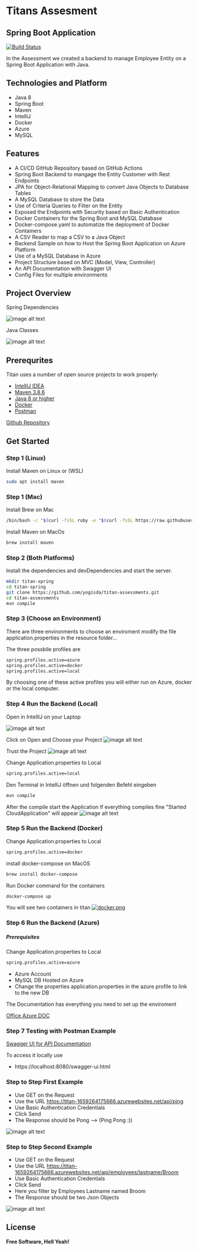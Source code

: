 # Titans Assesment
## Spring Boot Application

[![Build Status](https://travis-ci.org/joemccann/dillinger.svg?branch=master)](https://travis-ci.org/joemccann/dillinger)

In the Assessment we created a backend to manage Employee Entity on a Spring Boot Application with Java.

## Technologies and Platform

- Java 8
- Spring Boot
- Maven
- IntelliJ
- Docker
- Azure
- MySQL

## Features

- A CI/CD GitHub Repository based on GitHub Actions
- Spring Boot Backend to mangage the Entity Customer with Rest Endpoints
- JPA for Object-Relational Mapping to convert Java Objects to Database Tables
- A MySQL Database to store the Data
- Use of Criteria Queries to Filter on the Entity
- Exposed the Endpoints with Security based on Basic Authentication
- Docker Containers for the Spring Boot and MySQL Database
- Docker-compose.yaml to automatize the deployment of Docker Containers
- A CSV Reader to map a CSV to a Java Object
- Backend Sample on how to Host the Spring Boot Application on Azure Platform
- Use of a MySQL Database in Azure
- Project Structure based on MVC (Model, View, Controller)
- An API Documentation with Swagger UI
- Config Files for multiple environments

## Project Overview

Spring Dependencies

![image alt text](https://i.ibb.co/7vS9b0s/Titan-Spring-Dependecies.png)

Java Classes


![image alt text](https://i.ibb.co/7nx8dfc/Titan-Java-Classes.png)


## Prerequrites

Titan uses a number of open source projects to work properly:

- [IntellIJ IDEA](https://www.jetbrains.com/de-de/idea/)
- [Maven 3.8.6](https://maven.apache.org/)
- [Java 8 or higher](https://www.java.com/de/)
- [Docker](https://www.docker.com/)
- [Postman](https://www.postman.com/)


[Github Repository](https://github.com/yogisda/titan-assessments)
## Get Started

### Step 1 (Linux)

Install Maven on Linux or (WSL)

```sh
sudo apt install maven
```
### Step 1 (Mac)
Install Brew on Mac
```sh
/bin/bash -c "$(curl -fsSL ruby -e "$(curl -fsSL https://raw.githubusercontent.com/Homebrew/install/master/install)"
```

Install Maven on MacOs
```sh
brew install maven
```
### Step 2 (Both Platforms)
Install the dependencies and devDependencies and start the server.

```sh
mkdir titan-spring
cd titan-spring
git clone https://github.com/yogisda/titan-assessments.git
cd titan-assessments
mvn compile
```
### Step 3 (Choose an Environment)

There are three environments
to choose an enviroment modify the file application.properties in the resource folder...

The three possbile profiles are

```sh
spring.profiles.active=azure
spring.profiles.active=docker
spring.profiles.active=local
```

By choosing one of these active profiles you will either run on Azure, docker or the local computer.

### Step 4 Run the Backend (Local)

Open in IntellIJ on your Laptop


![image alt text](https://i.ibb.co/Dzy9xhP/image002.jpg)

Click on Open and Choose your Project
![image alt text](https://i.ibb.co/tzFN2FY/image001.jpg)

Trust the Project
![image alt text](https://i.ibb.co/wz9PpBN/image009.jpg)

Change Application.properties to Local
```sh
spring.profiles.active=local
```

Den Terminal in IntelliJ öffnen und folgenden Befehl eingeben
```sh
mvn compile
```
After the compile start the Application
If everything compiles fine "Started CloudApplication" will appear
![image alt text](https://i.ibb.co/KKX0k5H/Bildschirmfoto-2022-08-01-um-14-01-53.png)

### Step 5 Run the Backend (Docker)

Change Application.properties to Local
```sh
spring.profiles.active=docker
```

install docker-compose on MacOS

```sh
brew install docker-compose
```

Run Docker command for the containers

```sh
docker-compose up
```

You will see two containers in titan
[![docker.png](https://i.postimg.cc/T3DzVGfN/docker.png)](https://postimg.cc/QFjYD2Bc)
### Step 6 Run the Backend (Azure)

##### Prerequisites

Change Application.properties to Local
```sh
spring.profiles.active=azure
```

- Azure Account
- MySQL DB Hosted on Azure
- Change the properties application.properties in the azure profile to link to the new DB

The Documentation has everything you need to set up the enviroment

[Office Azure DOC](https://docs.microsoft.com/de-de/azure/app-service/quickstart-java?tabs=javase&pivots=platform-windows-development-environment-maven)

### Step 7 Testing with Postman Example

[Swagger UI for API Documentation](https://titan-1659264175666.azurewebsites.net/swagger-ui.html)

To access it locally use
- https://localhost:8080/swagger-ui.html

### Step to Step First Example
- Use GET on the Request
- Use the URL https://titan-1659264175666.azurewebsites.net/api/ping
- Use Basic Authentication Credentials
- Click Send
- The Response should be Pong --> (Ping Pong :))

![image alt text](https://i.ibb.co/K50gKNc/Bildschirmfoto-2022-08-01-um-14-21-40.png)

### Step to Step Second Example

- Use GET on the Request
- Use the URL https://titan-1659264175666.azurewebsites.net/api/employees/lastname/Broom
- Use Basic Authentication Credentials
- Click Send
- Here you filter by Employees Lastname named Broom
- The Response should be two Json Objects

![image alt text](https://i.ibb.co/JqrbSyz/Bildschirmfoto-2022-08-01-um-14-27-28.png)


## License


**Free Software, Hell Yeah!**


